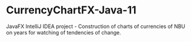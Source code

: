 # CurrencyChartFX-Java-11
JavaFX IntelliJ IDEA project - Construction of charts of currencies of NBU on years for watching of tendencies of change.
